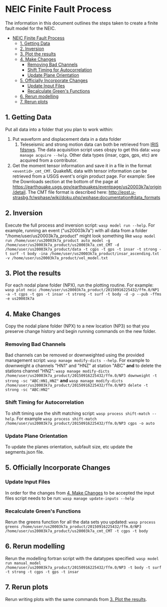 # NEIC Finite Fault Process

The information in this document outlines the steps taken to create a finite fault model for the NEIC.

- [NEIC Finite Fault Process](#neic-finite-fault-process)
  - [1. Getting Data](#1-getting-data)
  - [2. Inversion](#2-inversion)
  - [3. Plot the results](#3-plot-the-results)
  - [4. Make Changes](#4-make-changes)
    - [Removing Bad Channels](#removing-bad-channels)
    - [Shift Timing for Autocorrelation](#shift-timing-for-autocorrelation)
    - [Update Plane Orientation](#update-plane-orientation)
  - [5. Officially Incorporate Changes](#5-officially-incorporate-changes)
    - [Update Input Files](#update-input-files)
    - [Recalculate Green's Functions](#recalculate-greens-functions)
  - [6. Rerun modelling](#6-rerun-modelling)
  - [7. Rerun plots](#7-rerun-plots)

## 1. Getting Data

Put all data into a folder that you plan to work within:

1. Put waveform and displacement data in a data folder
   1. Teleseismic and strong motion data can both be retrieved from [IRIS fdsnws](https://service.iris.edu/fdsnws/). The data acquisition script uses obspy to get this data: `wasp manage acquire --help`. Other data types (insar, cgps, gps, etc) are acquired from a contributor.
2. Get the moment tensor information and save it in a file in the format `<eventid>_cmt_CMT`. QuakeML data with tensor information can be retrieved from a USGS event's origin product page. For example: See the Downloads section at the bottom of the page at https://earthquake.usgs.gov/earthquakes/eventpage/us20003k7a/origin/detail. The CMT file format is described here: http://eost.u-strasbg.fr/wphase/wiki/doku.php/wphase:documentation#data_formats

## 2. Inversion

Execute the full process and inversion script: `wasp model run --help`. For example, running an event ("us20003k7a") with all data from a folder "/home/user/us20003k7a_product" might look something like `wasp model run /home/user/us20003k7a_product auto_model -g /home/user/us20003k7a_product/us20003k7a_cmt_CMT -d /home/user/us20003k7a_product/data -t cgps -t gps -t insar -t strong -t surf -t body -ina /home/user/us20003k7a_product/insar_ascending.txt -v /home/user/us20003k7a_product/vel_model.txt`

## 3. Plot the results

For each nodal plane folder (NPX), run the plotting routine. For example: `wasp plot neic /home/user/us20003k7a_product/20150916225432/ffm.0/NP1 -a -t cgps -t gps -t insar -t strong -t surf -t body -d -p --pub -ffms -e us20003k7a`

## 4. Make Changes

Copy the nodal plane folder (NPX) to a new location (NP3) so that you preserve change history and begin running commands on the new folder.

### Removing Bad Channels

Bad channels can be removed or downweighted using the provided management script: `wasp manage modify-dicts --help`. For example to downweight a channels "HN1" and "HNZ" at station "ABC" **and** to delete the stations channel "HN2": `wasp manage modify-dicts /home/user/us20003k7a_product/20150916225432/ffm.0/NP3 downweight -t strong -sc "ABC:HN1,HNZ"` **and** `wasp manage modify-dicts /home/user/us20003k7a_product/20150916225432/ffm.0/NP3 delete -t strong -sc "ABC:HN2"`

### Shift Timing for Autocorrelation

To shift timing use the shift matching script: `wasp process shift-match --help`. For example `wasp process shift-match /home/user/us20003k7a_product/20150916225432/ffm.0/NP3 cgps -o auto`

### Update Plane Orientation

To update the planes orientation, subfault size, etc update the segments.json file.

## 5. Officially Incorporate Changes

### Update Input Files

In order for the changes from [4. Make Changes](#4-make-changes) to be accepted the input files script needs to be run: `wasp manage update-inputs --help`

### Recalculate Green's Functions

Rerun the greens function for all the data sets you updated: `wasp process greens /home/user/us20003k7a_product/20150916225432/ffm.0/NP3 /home/user/us20003k7a_product/us20003k7a_cmt_CMT -t cgps -t body`

## 6. Rerun modelling

Rerun the modelling fortran script with the datatypes specified: `wasp model run manual_model /home/user/us20003k7a_product/20150916225432/ffm.0/NP3 -t body -t surf -t strong -t cgps -t gps -t insar`

## 7. Rerun plots

Rerun writing plots with the same commands from [3. Plot the results](#3-plot-the-results).
